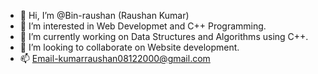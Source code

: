 - 👋 Hi, I’m @Bin-raushan (Raushan Kumar)
- 👀 I’m interested in Web Developmet and C++ Programming.
- 🌱 I’m currently working on Data Structures and Algorithms using C++.
- 💞️ I’m looking to collaborate on Website development.
- 📫 Email-kumarraushan08122000@gmail.com

<!---
Bin-raushan/Bin-raushan is a ✨ special ✨ repository because its `README.md` (this file) appears on your GitHub profile.
You can click the Preview link to take a look at your changes.
--->
